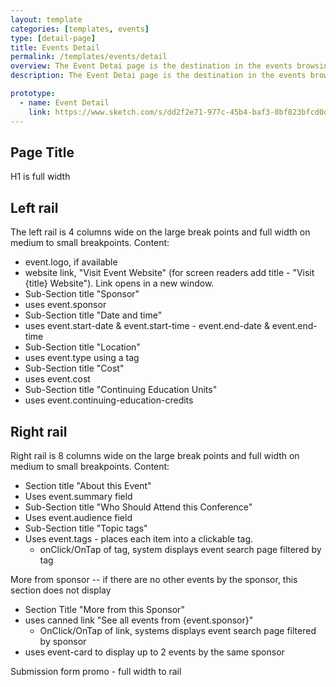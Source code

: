 ```yaml
---
layout: template
categories: [templates, events]
type: [detail-page]
title: Events Detail
permalink: /templates/events/detail
overview: The Event Detai page is the destination in the events browsing journey. 
description: The Event Detai page is the destination in the events browsing journey. Please see the [Events](/templates/events) page for information about the Event content type.

prototype:
  - name: Event Detail
    link: https://www.sketch.com/s/dd2f2e71-977c-45b4-baf3-8bf823bfcd0d/p/31BEC0E8-98D7-43D5-B1F3-0FA1F31CFC42/canvas
---
```


## Page Title
H1 is full width

## Left rail
The left rail is 4 columns wide on the large break points and full width on medium to small breakpoints.
Content:
- event.logo, if available
- website link, "Visit Event Website" (for screen readers add title - "Visit {title} Website"). Link opens in a new window.
- Sub-Section title "Sponsor"
- uses event.sponsor
- Sub-Section title "Date and time"
- uses event.start-date & event.start-time - event.end-date & event.end-time
- Sub-Section title "Location" 
- uses event.type using a tag
- Sub-Section title "Cost"
- uses event.cost
- Sub-Section title "Continuing Education Units"
- uses event.continuing-education-credits

## Right rail
Right rail is 8 columns wide on the large break points and full width on medium to small breakpoints.
Content:
- Section title "About this Event"
- Uses event.summary field
- Sub-Section title "Who Should Attend this Conference"
- Uses event.audience field
- Sub-Section title "Topic tags"
- Uses event.tags - places each item into a clickable tag. 
  - onClick/OnTap of tag, system displays event search page filtered by tag

More from sponsor -- if there are no other events by the sponsor, this section does not display  
- Section Title "More from this Sponsor"
- uses canned link "See all events from {event.sponsor}" 
  - OnClick/OnTap of link, systems displays event search page filtered by sponsor
- uses event-card to display up to 2 events by the same sponsor

Submission form promo - full width to rail
